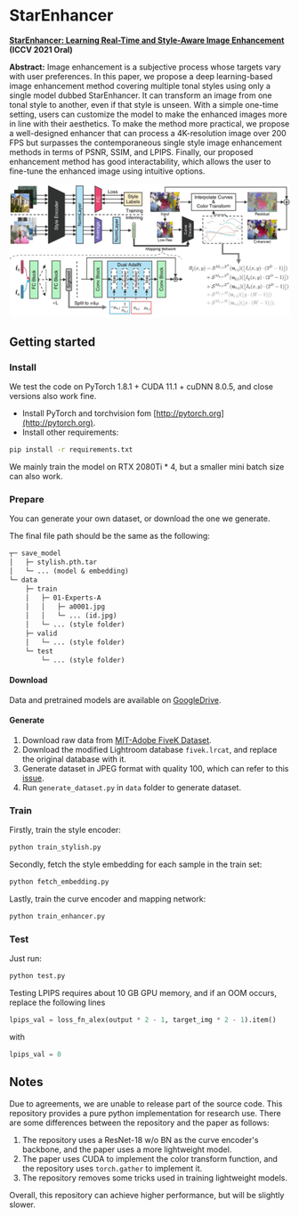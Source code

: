 # StarEnhancer

**[StarEnhancer: Learning Real-Time and Style-Aware Image Enhancement](https://arxiv.org/abs/2107.12898) (ICCV 2021 Oral)**

**Abstract:** 
Image enhancement is a subjective process whose targets vary with user preferences.
In this paper, we propose a deep learning-based image enhancement method covering multiple tonal styles using only a single model dubbed StarEnhancer.
It can transform an image from one tonal style to another, even if that style is unseen.
With a simple one-time setting, users can customize the model to make the enhanced images more in line with their aesthetics.
To make the method more practical, we propose a well-designed enhancer that can process a 4K-resolution image over 200 FPS but surpasses the contemporaneous single style image enhancement methods in terms of PSNR, SSIM, and LPIPS.
Finally, our proposed enhancement method has good interactability, which allows the user to fine-tune the enhanced image using intuitive options.

![StarEnhancer](figs/overall.jpg)

## Getting started

### Install

We test the code on PyTorch 1.8.1 + CUDA 11.1 + cuDNN 8.0.5, and close versions also work fine.

- Install PyTorch and torchvision fom [http://pytorch.org](http://pytorch.org).
- Install other requirements:

```sh
pip install -r requirements.txt
```

We mainly train the model on RTX 2080Ti * 4, but a smaller mini batch size can also work.

### Prepare

You can generate your own dataset, or download the one we generate.

The final file path should be the same as the following:

```
┬─ save_model
│   ├─ stylish.pth.tar
│   └─ ... (model & embedding)
└─ data
    ├─ train
    │   ├─ 01-Experts-A
    │   │   ├─ a0001.jpg
    │   │   └─ ... (id.jpg)
    │   └─ ... (style folder)
    ├─ valid
    │   └─ ... (style folder)
    └─ test
        └─ ... (style folder)
```

#### Download

Data and pretrained models are available on [GoogleDrive](https://drive.google.com/drive/folders/1RZpzNuyCcZVBALW3xZMvF-UhOD6xjFz3?usp=sharing).

#### Generate

1. Download raw data from [MIT-Adobe FiveK Dataset](https://data.csail.mit.edu/graphics/fivek/).
2. Download the modified Lightroom database `fivek.lrcat`, and replace the original database with it.
3. Generate dataset in JPEG format with quality 100, which can refer to this [issue](https://github.com/dvlab-research/DeepUPE/issues/26).
4. Run `generate_dataset.py` in `data` folder to generate dataset.

### Train

Firstly, train the style encoder:

```sh
python train_stylish.py
```

Secondly, fetch the style embedding for each sample in the train set:

```sh
python fetch_embedding.py
```

Lastly, train the curve encoder and mapping network:

```sh
python train_enhancer.py
```

### Test

Just run:

```sh
python test.py
```

Testing LPIPS requires about 10 GB GPU memory, and if an OOM occurs, replace the following lines

```python
lpips_val = loss_fn_alex(output * 2 - 1, target_img * 2 - 1).item()
```

with

```python
lpips_val = 0
```

## Notes

Due to agreements, we are unable to release part of the source code. 
This repository provides a pure python implementation for research use.
There are some differences between the repository and the paper as follows:

1. The repository uses a ResNet-18 w/o BN as the curve encoder's backbone, and the paper uses a more lightweight model.
2. The paper uses CUDA to implement the color transform function, and the repository uses `torch.gather` to implement it.
3. The repository removes some tricks used in training lightweight models.

Overall, this repository can achieve higher performance, but will be slightly slower.
